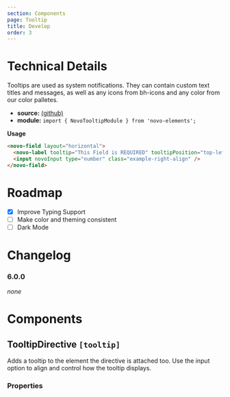 ```yaml
---
section: Components
page: Tooltip
title: Develop
order: 3
---
```


# Technical Details

Tooltips are used as system notifications. They can contain custom text titles and messages, as well as any icons from bh\-icons and any color from our color palletes.

- **source:** [(github)](https://github.com/bullhorn/novo-elements/blob/master/projects/novo-elements/src/elements/tooltip)
- **module:** `import { NovoTooltipModule } from 'novo-elements';`

**Usage**

```html
<novo-field layout="horizontal">
  <novo-label tooltip="This Field is REQUIRED" tooltipPosition="top-left">Amount</novo-label>
  <input novoInput type="number" class="example-right-align" />
</novo-field>
```

# Roadmap

- [x] Improve Typing Support
- [ ] Make color and theming consistent
- [ ] Dark Mode

# Changelog

### 6.0.0

_none_
# Components

## TooltipDirective `[tooltip]`

Adds a tooltip to the element the directive is attached too. Use the input option to align and control how the tooltip displays.
### Properties

<props-table component="TooltipDirective"></props-table>
